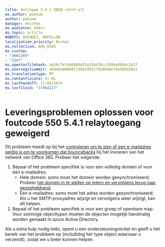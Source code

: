 ```yaml
---
title: AntiSpam 5.4.1 DBEB catch-all
ms.author: pebaum
author: pebaum
manager: mnirkhe
ms.audience: Admin
ms.topic: article
ROBOTS: NOINDEX, NOFOLLOW
localization_priority: Normal
ms.collection: Adm_O365
ms.custom:
- "9001209"
- "3167"
ms.openlocfilehash: 4a56cfe74d8940e53a316d3bcc3809e8666c2e37
ms.sourcegitcommit: a8945ab0008f138b2992175b0640e78a505d29e1
ms.translationtype: MT
ms.contentlocale: nl-NL
ms.lasthandoff: 11/04/2019
ms.locfileid: "37964117"
---
```

# <a name="fix-delivery-issues-for-error-code-550-541-relay-access-denied"></a>Leveringsproblemen oplossen voor foutcode 550 5.4.1 relaytoegang geweigerd

Dit probleem treedt op bij het [controleren om te zien of een e-mailadres geldig is om te voorkomen dat bouncebacks](https://docs.microsoft.com/exchange/mail-flow-best-practices/use-directory-based-edge-blocking) bij het invoeren van het netwerk van Office 365. Probeer het volgende:

1. Bepaal of het probleem specifiek is voor een volledig domein of voor één e-mailadres:
    - Hele domein: soms moet het domein worden gesynchroniseerd; Probeer [het domein in te stellen op intern en vervolgens terug naar gezaghebbend](https://docs.microsoft.com/exchange/mail-flow-best-practices/manage-accepted-domains/manage-accepted-domains).
     - Eén e-mailadres: soms moet het adres worden gesynchroniseerd; Als u het SMTP-proxyadres wijzigt en vervolgens weer wijzigt, kan dit helpen.
2. Bepaal of het probleem specifiek is voor een groep of openbare map. Voor sommige objecttypen moeten de objecten mogelijk handmatig worden gemaakt in azure Active Directory.

Als u extra hulp nodig hebt, opent u een ondersteuningsticket en geeft u het bereik van het probleem op (includidng het type object waarnaar u verzendt), zodat we u beter kunnen helpen.